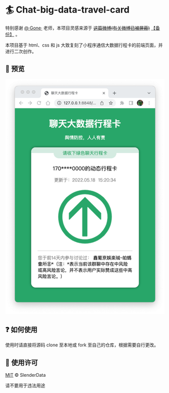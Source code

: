 # 🏄 Chat-big-data-travel-card

特别感谢 [@·Gone·](https://weibo.com/u/2881197961) 老师，本项目灵感来源于 [~~这篇微博(有关微博已被屏蔽)~~](https://weibo.com/2881197961/LkEoLyCnP) [【备份】](weibo_backups/weibo_backups.md) 。

本项目基于 html、css 和 js 大致复刻了小程序通信大数据行程卡的前端页面，并进行二次创作。

## 👀 预览

![preview](preview.png)

## ❓ 如何使用

使用时请直接将源码 clone 至本地或 fork 至自己的仓库，根据需要自行更改。

## 📄 使用许可

[MIT](LICENSE) © SlenderData

请不要用于违法用途

